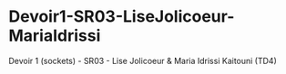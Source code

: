 # Devoir1-SR03-LiseJolicoeur-MariaIdrissi

Devoir 1 (sockets) - SR03 - Lise Jolicoeur & Maria Idrissi Kaitouni (TD4)